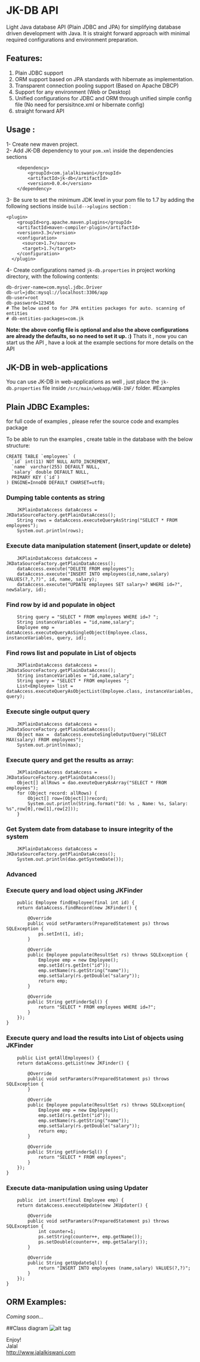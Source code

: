 # JK-DB API
Light Java database API (Plain JDBC and JPA) for simplifying database driven development with Java. It is straight forward approach with minimal required configurations and environment preparation.

## Features:
1. Plain JDBC support
2. ORM support based on JPA standards with hibernate as implementation.
3. Transparent connection pooling support (Based on Apache DBCP)
4. Support for any environment (Web or Desktop) 
5. Unified configurations for JDBC and ORM through unified simple config file (No need for persisitnce.xml or hibernate config)
6. straight forward API

## Usage : 
1- Create new maven project.  
2- Add JK-DB dependency to your `pom.xml` inside the dependencies sections 

		<dependency>
			<groupId>com.jalalkiswani</groupId>
			<artifactId>jk-db</artifactId>
			<version>0.0.4</version>
		</dependency>
    
3- Be sure to set the minimum JDK level in your pom file to 1.7 by adding the following sections inside `build-->plugins` section :

	<plugin>
        <groupId>org.apache.maven.plugins</groupId>
        <artifactId>maven-compiler-plugin</artifactId>
        <version>3.3</version>
        <configuration>
          <source>1.7</source>
          <target>1.7</target>
        </configuration>
      </plugin>   	    
	
4- Create configurations named `jk-db.properties` in project working directory, with the following contents:
	
	db-driver-name=com.mysql.jdbc.Driver
	db-url=jdbc:mysql://localhost:3306/app
	db-user=root
	db-password=123456
	# The below used to for JPA entities packages for auto. scanning of entities
	# db-entities-packages=com.jk

__Note:  the above config file is optional and also the above configurations are already the defaults, so no need to set it up. :)__ 
Thats it , now you can start us the API , have a look at the example sections for more details on the API 	

## JK-DB in web-applications
 You can use JK-DB in web-applications as well , just place the `jk-db.properties` file inside `/src/main/webapp/WEB-INF/` folder.
#Examples  
## Plain JDBC Examples:
for full code of examples , please refer the source code and examples package

To be able to run the examples , create table in the database with the below structure:

	CREATE TABLE `employees` (
	  `id` int(11) NOT NULL AUTO_INCREMENT,
	  `name` varchar(255) DEFAULT NULL,
	  `salary` double DEFAULT NULL,
	  PRIMARY KEY (`id`)
	) ENGINE=InnoDB DEFAULT CHARSET=utf8;

### Dumping table contents as string
	
		JKPlainDataAccess dataAccess = JKDataSourceFactory.getPlainDataAccess();
		String rows = dataAccess.executeQueryAsString("SELECT * FROM employees");
		System.out.println(rows);
		
### Execute data manipulation statement (insert,update or delete)

		JKPlainDataAccess dataAccess = JKDataSourceFactory.getPlainDataAccess();
		dataAccess.execute("DELETE FROM employees");
		dataAccess.execute("INSERT INTO employees(id,name,salary) VALUES(?,?,?)", id, name, salary);		
		dataAccess.execute("UPDATE employees SET salary=? WHERE id=?", newSalary, id);

### Find row by id and populate in object

		String query = "SELECT * FROM employees WHERE id=? ";
		String instanceVariables = "id,name,salary";		
		Employee emp = dataAccess.executeQueryAsSingleObject(Employee.class, instanceVariables, query, id);

### Find rows list and populate in List of objects

		JKPlainDataAccess dataAccess = JKDataSourceFactory.getPlainDataAccess();
		String instanceVariables = "id,name,salary";
		String query = "SELECT * FROM employees ";		
		List<Employee> list = dataAccess.executeQueryAsObjectList(Employee.class, instanceVariables, query);		
	
### Execute single output query
	
		JKPlainDataAccess dataAccess = JKDataSourceFactory.getPlainDataAccess();
		Object max =  dataAccess.exeuteSingleOutputQuery("SELECT MAX(salary) FROM employees");
		System.out.println(max);
		
### Execute query and get the results as array:

		JKPlainDataAccess dataAccess = JKDataSourceFactory.getPlainDataAccess();
		Object[] allRows = dao.exeuteQueryAsArray("SELECT * FROM employees");
		for (Object record: allRows) {
			Object[] row=(Object[])record;
			System.out.println(String.format("Id: %s , Name: %s, Salary: %s",row[0],row[1],row[2]));
		}

### Get System date from database to insure integrity of the system

		JKPlainDataAccess dataAccess = JKDataSourceFactory.getPlainDataAccess();
		System.out.println(dao.getSystemDate());

### Advanced 
### Execute query and load object using JKFinder

		public Employee findEmployee(final int id) {
		return dataAccess.findRecord(new JKFinder() {

			@Override
			public void setParamters(PreparedStatement ps) throws SQLException {
				ps.setInt(1, id);
			}

			@Override
			public Employee populate(ResultSet rs) throws SQLException {
				Employee emp = new Employee();
				emp.setId(rs.getInt("id"));
				emp.setName(rs.getString("name"));
				emp.setSalary(rs.getDouble("salary"));
				return emp;
			}

			@Override
			public String getFinderSql() {
				return "SELECT * FROM employees WHERE id=?";
			}
		});
	}

### Execute query and load the results into List of objects using JKFinder

		public List getAllEmployees() {
		return dataAccess.getList(new JKFinder() {

			@Override
			public void setParamters(PreparedStatement ps) throws SQLException {
			}

			@Override
			public Employee populate(ResultSet rs) throws SQLException{
				Employee emp = new Employee();
				emp.setId(rs.getInt("id"));
				emp.setName(rs.getString("name"));
				emp.setSalary(rs.getDouble("salary"));
				return emp;
			}

			@Override
			public String getFinderSql() {
				return "SELECT * FROM employees";
			}
		});
	}
	
### Execute data-manipulation using using Updater

		public  int insert(final Employee emp) {
		return dataAccess.executeUpdate(new JKUpdater() {

			@Override
			public void setParamters(PreparedStatement ps) throws SQLException {
				int counter=1;
				ps.setString(counter++, emp.getName());
				ps.setDouble(counter++, emp.getSalary());
			}

			@Override
			public String getUpdateSql() {
				return "INSERT INTO employees (name,salary) VALUES(?,?)";
			}
		});
	}
	
## ORM Examples:
*Coming soon...*

##Class diagram
![alt tag](https://github.com/kiswanij/jk-db/blob/master/design/jk-db-class-diagram-jalal-kiswani.PNG)

Enjoy!  
Jalal   
http://www.jalalkiswani.com

 
